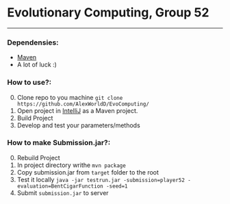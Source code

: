 # Evolutionary Computing, Group 52
<hr>

### Dependensies:
  - [Maven](https://maven.apache.org/)
  - A lot of luck :)
### How to use?:
  00. Clone repo to you machine
  `git clone https://github.com/AlexWorldD/EvoComputing/`
  0. Open project in [IntelliJ](https://www.jetbrains.com/idea/) as a Maven project.
  1. Build Project
  2. Develop and test your parameters/methods
### How to make Submission.jar?:
  0. Rebuild Project
  1. In project directory writhe `mvn package`
  2. Copy submission.jar from `target` folder to the root
  3. Test it locally 
  `java -jar testrun.jar -submission=player52 -evaluation=BentCigarFunction -seed=1`
  4. Submit `submission.jar` to server
  
